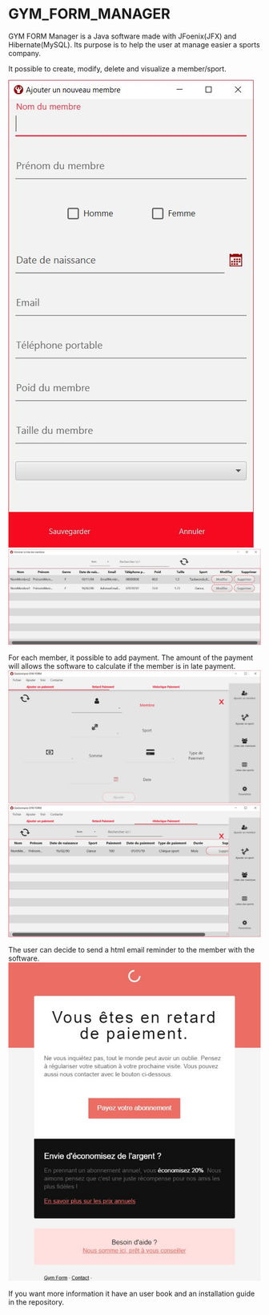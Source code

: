 # GYM_FORM_MANAGER

GYM FORM Manager is a Java software made with JFoenix(JFX) and Hibernate(MySQL).
Its purpose is to help the user at manage easier a sports company.

It possible to create, modify, delete and visualize a member/sport. 

![Image of a member add](https://github.com/SamyBencharef/GYM_FORM_MANAGER/blob/master/imageReadMe/AjouterSport.JPG)
![Image of a member list](https://github.com/SamyBencharef/GYM_FORM_MANAGER/blob/master/imageReadMe/ListeMembre.JPG)

For each member, it possible to add payment. The amount of the payment will allows the software to calculate if the member is in late payment.
![Image of a payment add](https://github.com/SamyBencharef/GYM_FORM_MANAGER/blob/master/imageReadMe/AjouterPaiement.JPG)
![Image of a payment list](https://github.com/SamyBencharef/GYM_FORM_MANAGER/blob/master/imageReadMe/HistoriquePaiement.JPG)

The user can decide to send a html email reminder to the member with the software.
![Image of a payment list](https://github.com/SamyBencharef/GYM_FORM_MANAGER/blob/master/imageReadMe/EmailTemplate.JPG)


If you want more information it have an user book and an installation guide in the repository. 
